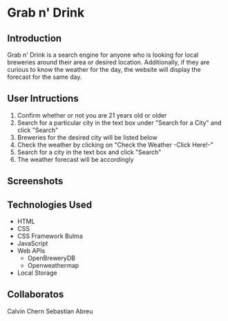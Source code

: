 # Grab n' Drink
## Introduction
Grab n' Drink is a search engine for anyone who is looking for local breweries around their area or desired location. Additionally, if they are curious to know the weather for the day, the website will display the forecast for the same day. 

## User Intructions
1. Confirm whether or not you are 21 years old or older
2. Search for a particular city in the text box under "Search for a City" and click "Search"
3. Breweries for the desired city will be listed below
4. Check the weather by clicking on "Check the Weather -Click Here!-"
5. Search for a city in the text box and click "Search"
6. The weather forecast will be accordingly

## Screenshots



## Technologies Used
- HTML 
- CSS 
- CSS Framework Bulma
- JavaScript 
- Web APIs 
    - OpenBreweryDB 
    - Openweathermap
- Local Storage 

## Collaboratos
Calvin Chern
Sebastian Abreu
